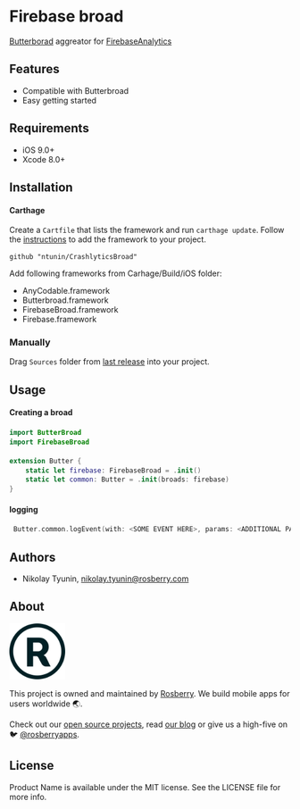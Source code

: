 # Firebase broad

[Butterborad](https://github.com/rosberry/butterbroad/) aggreator for [FirebaseAnalytics](https://firebase.google.com/docs/analytics)

## Features

- Compatible with Butterbroad
- Easy getting started

## Requirements

- iOS 9.0+
- Xcode 8.0+

## Installation

#### Carthage
Create a `Cartfile` that lists the framework and run `carthage update`. Follow the [instructions](https://github.com/Carthage/Carthage#adding-frameworks-to-an-application) to add the framework to your project.

```
github "ntunin/CrashlyticsBroad"
```
Add following frameworks from Carhage/Build/iOS folder:
- AnyCodable.framework
- Butterbroad.framework
- FirebaseBroad.framework
- Firebase.framework

### Manually

Drag `Sources` folder from [last release](https://github.com/rosberry/CrashlyticsBroad/releases) into your project.

## Usage

#### Creating a broad

```swift
import ButterBroad
import FirebaseBroad

extension Butter {
    static let firebase: FirebaseBroad = .init()
    static let common: Butter = .init(broads: firebase)
}
```

#### logging

```swift
 Butter.common.logEvent(with: <SOME EVENT HERE>, params: <ADDITIONAL PARAMETERS HERE>)
```

## Authors

* Nikolay Tyunin, nikolay.tyunin@rosberry.com

## About

<img src="https://github.com/rosberry/Foundation/blob/master/Assets/full_logo.png?raw=true" height="100" />

This project is owned and maintained by [Rosberry](http://rosberry.com). We build mobile apps for users worldwide 🌏.

Check out our [open source projects](https://github.com/rosberry), read [our blog](https://medium.com/@Rosberry) or give us a high-five on 🐦 [@rosberryapps](http://twitter.com/RosberryApps).

## License

Product Name is available under the MIT license. See the LICENSE file for more info.
